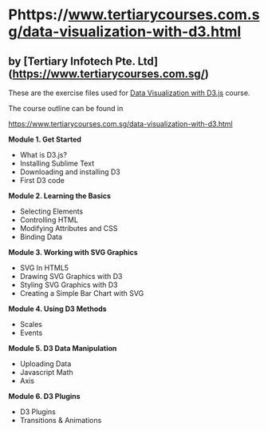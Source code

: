 # Phttps://www.tertiarycourses.com.sg/data-visualization-with-d3.html
## by [Tertiary Infotech Pte. Ltd] (https://www.tertiarycourses.com.sg/)

These are the exercise files used for [Data Visualization with D3.js](https://www.tertiarycourses.com.sg/data-visualization-with-d3.html) course. 

The course outline can be found in 

https://www.tertiarycourses.com.sg/data-visualization-with-d3.html

<p><strong>Module 1. Get Started</strong></p>
<ul>
<li>What is D3.js?</li>
<li>Installing Sublime Text</li>
<li>Downloading and installing D3</li>
<li>First D3 code</li>
</ul>
<p><strong>Module 2. Learning the Basics</strong></p>
<ul>
<li>Selecting Elements</li>
<li>Controlling HTML</li>
<li>Modifying Attributes and CSS</li>
<li>Binding Data</li>
</ul>
<p><strong>Module 3. Working with SVG Graphics</strong></p>
<ul>
<li>SVG In HTML5</li>
<li>Drawing SVG Graphics with D3</li>
<li>Styling SVG Graphics with D3</li>
<li>Creating a Simple Bar Chart with SVG</li>
</ul>
<p><strong>Module 4. Using D3 Methods</strong></p>
<ul>
<li>Scales</li>
<li>Events</li>
</ul>
<p><strong>Module 5. D3 Data Manipulation</strong></p>
<ul>
<li>Uploading Data</li>
<li>Javascript Math&nbsp;</li>
<li>Axis</li>
</ul>
<p><strong>Module 6. D3 Plugins</strong></p>
<ul>
<li>D3 Plugins</li>
<li>Transitions &amp; Animations</li>
</ul>



